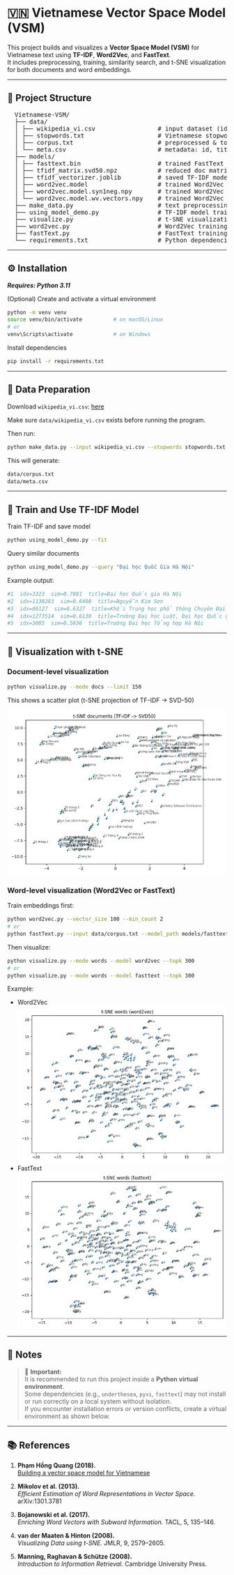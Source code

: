 # 🇻🇳 Vietnamese Vector Space Model (VSM)

This project builds and visualizes a **Vector Space Model (VSM)** for Vietnamese text using **TF-IDF**, **Word2Vec**, and **FastText**.  
It includes preprocessing, training, similarity search, and t-SNE visualization for both documents and word embeddings.

---

## 🧩 Project Structure
<pre>
  Vietnamese-VSM/
  ├── data/
  │ ├── wikipedia_vi.csv                 # input dataset (id, title, text)
  │ ├── stopwords.txt                    # Vietnamese stopword list
  │ ├── corpus.txt                       # preprocessed & tokenized text (auto-generated)
  │ └── meta.csv                         # metadata: id, title (auto-generated)
  ├── models/
  │ ├── fasttext.bin                     # trained FastText embeddings
  │ ├── tfidf_matrix.svd50.npz           # reduced doc matrix (SVD 50)
  │ ├── tfidf_vectorizer.joblib          # saved TF-IDF model
  │ ├── word2vec.model                   # trained Word2Vec embeddings
  │ ├── word2vec.model.syn1neg.npy       # trained Word2Vec embeddings
  │ └── word2vec.model.wv.vectors.npy    # trained Word2Vec embeddings
  ├── make_data.py                       # text preprocessing & corpus generation
  ├── using_model_demo.py                # TF-IDF model training & similarity search
  ├── visualize.py                       # t-SNE visualization for docs or words
  ├── word2vec.py                        # Word2Vec training
  ├── fastText.py                        # FastText training
  └── requirements.txt                   # Python dependencies
</pre>

---

## ⚙️ Installation

**_Requires: Python 3.11_**

(Optional) Create and activate a virtual environment 

```bash
python -m venv venv
source venv/bin/activate          # on macOS/Linux
# or
venv\Scripts\activate             # on Windows
```

Install dependencies
```bash
pip install -r requirements.txt
```

---

## 📘 Data Preparation

Download `wikipedia_vi.csv`: [here](https://drive.google.com/file/d/1_gFXaM3vFplPnyJGsV1QY5gqgtFjArdg/view?usp=sharing)

Make sure `data/wikipedia_vi.csv` exists before running the program.

Then run:
```bash
python make_data.py --input wikipedia_vi.csv --stopwords stopwords.txt
```
This will generate:
```bash
data/corpus.txt
data/meta.csv
```

---

## 🧠 Train and Use TF-IDF Model

Train TF-IDF and save model
```bash
python using_model_demo.py --fit
```

Query similar documents
```bash
python using_model_demo.py --query "Đại học Quốc Gia Hà Nội"
```
Example output:
```bash
#1  idx=3323  sim=0.7081  title=Đại học Quốc gia Hà Nội
#2  idx=1138283  sim=0.6408  title=Nguyễn Kim Sơn
#3  idx=86127  sim=0.6327  title=Khối Trung học phổ thông Chuyên Đại học Quốc gia Hà Nội
#4  idx=1273514  sim=0.6130  title=Trường Đại học Luật, Đại học Quốc gia Hà Nội
#5  idx=3005  sim=0.5836  title=Trường Đại học Tổng hợp Hà Nội
```

---

## 🌈 Visualization with t-SNE

### Document-level visualization
```bash
python visualize.py --mode docs --limit 150
```

This shows a scatter plot (t-SNE projection of TF-IDF → SVD-50)

![example1](assets/Figure_1.png)

### Word-level visualization (Word2Vec or FastText)

Train embeddings first:
```bash
python word2vec.py --vector_size 100 --min_count 2
# or
python fastText.py --input data/corpus.txt --model_path models/fasttext.bin
```

Then visualize:
```bash
python visualize.py --mode words --model word2vec --topk 300
# or
python visualize.py --mode words --model fasttext --topk 300
```
Example:
* Word2Vec
![example2](assets/Figure_2.png)
* FastText
![example3](assets/Figure_3.png)

---

## 📝 Notes

> 🧠 **Important:**  
> It is recommended to run this project inside a **Python virtual environment**.  
> Some dependencies (e.g., `underthesea`, `pyvi`, `fasttext`) may not install or run correctly on a local system without isolation.  
> If you encounter installation errors or version conflicts, create a virtual environment as shown below.
> 
---

## 📚 References

1. **Phạm Hồng Quang (2018).**  
   [Building a vector space model for Vietnamese](https://viblo.asia/p/xay-dung-mo-hinh-khong-gian-vector-cho-tieng-viet-GrLZDXr2Zk0)

2. **Mikolov et al. (2013).**  
   *Efficient Estimation of Word Representations in Vector Space.* arXiv:1301.3781

3. **Bojanowski et al. (2017).**  
   *Enriching Word Vectors with Subword Information.* TACL, 5, 135–146.

4. **van der Maaten & Hinton (2008).**  
   *Visualizing Data using t-SNE.* JMLR, 9, 2579–2605.

5. **Manning, Raghavan & Schütze (2008).**  
   *Introduction to Information Retrieval.* Cambridge University Press.



